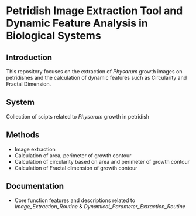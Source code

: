 # Petridish Image Extraction Tool and Dynamic Feature Analysis in Biological Systems

## Introduction
This repository focuses on the extraction of *Physarum* growth images on petridishes and the calculation of dynamic features such as Circularity and Fractal Dimension.

## System
Collection of scipts related to *Physarum* growth in petridish

## Methods

* Image extraction
* Calculation of area, perimeter of growth contour
* Calculation of circularity based on area and perimeter of growth contour
* Calculation of Fractal dimension of growth contour

## Documentation

* Core function features and descriptions related to _Image_Extraction_Routine_ & _Dynamical_Parameter_Extraction_Routine_
